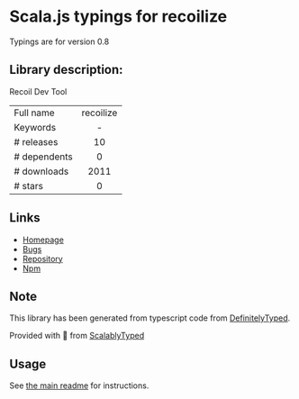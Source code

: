 
# Scala.js typings for recoilize

Typings are for version 0.8

## Library description:
Recoil Dev Tool

|                    |                 |
| ------------------ | :-------------: |
| Full name          | recoilize |
| Keywords           | - |
| # releases         | 10 |
| # dependents       | 0 |
| # downloads        | 2011 |
| # stars            | 0 |

## Links
- [Homepage](https://github.com/open-source-labs/Recoilize#readme)
- [Bugs](https://github.com/open-source-labs/Recoilize/issues)
- [Repository](https://github.com/open-source-labs/Recoilize)
- [Npm](https://www.npmjs.com/package/recoilize)
    


## Note
This library has been generated from typescript code from [DefinitelyTyped](https://definitelytyped.org).

Provided with :purple_heart: from [ScalablyTyped](https://github.com/oyvindberg/ScalablyTyped)

## Usage
See [the main readme](../../readme.md) for instructions.


